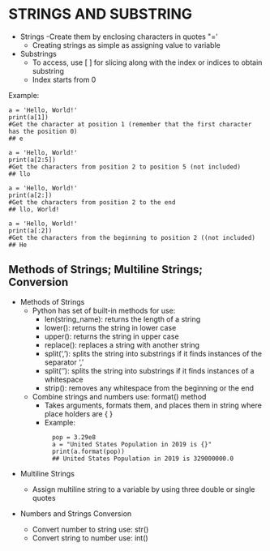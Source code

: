 # STRINGS AND SUBSTRING

- Strings
    -Create them by enclosing characters in quotes
		"='
    - Creating strings as simple as assigning value to variable
- Substrings
    - To access, use [ ] for slicing along with the index or indices to obtain substring
    - Index starts from 0
    
Example:
~~~
a = 'Hello, World!'
print(a[1]) 
#Get the character at position 1 (remember that the first character has the position 0)## e
a = 'Hello, World!'
print(a[2:5])
#Get the characters from position 2 to position 5 (not included)## llo
a = 'Hello, World!'
print(a[2:])
#Get the characters from position 2 to the end## llo, World!
a = 'Hello, World!'
print(a[:2])
#Get the characters from the beginning to position 2 ((not included)## He
~~~

## Methods of Strings; Multiline Strings; Conversion
- Methods of Strings
    - Python has set of built-in methods for use:
        - len(string_name): returns the length of a string
        - lower(): returns the string in lower case
        - upper(): returns the string in upper case
        - replace(): replaces a string with another string
        - split(‘,’): splits the string into substrings if it finds instances of the separator ‘,’
        - split(‘’): splits the string into substrings if it finds instances of a whitespace
        - strip(): removes any whitespace from the beginning or the end
    - Combine strings and numbers use: format() method
        - Takes arguments, formats them, and places them in string where place holders are { }
        - Example:
~~~			
			pop = 3.29e8
			a = "United States Population in 2019 is {}"
			print(a.format(pop))            ## United States Population in 2019 is 329000000.0
~~~

- Multiline Strings
    - Assign multiline string to a variable by using three double or single quotes

- Numbers and Strings Conversion
    - Convert number to string use: str()
    - Convert string to number use: int()
